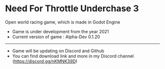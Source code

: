 # Need For Throttle Underchase 3
  Open world racing game, which is made in Godot Engine

- Game is under development from the year 2021
- Current version of game : Alpha-Dev 0.1.20
-----------------------------------------------
- Game will be updating on Discord and Github
- You can find download link and more in my Discord channel (https://discord.gg/nKMNK39D)
